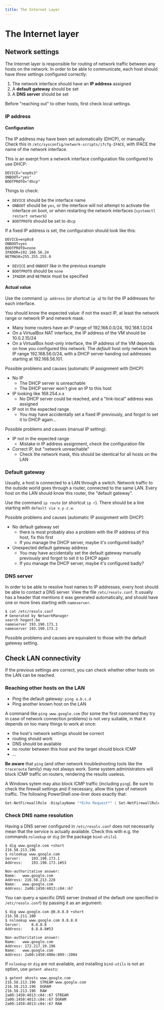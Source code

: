 ```yaml
---
title: The Internet Layer
---
```


# The Internet layer

## Network settings

The Internet layer is responsible for routing of network traffic between any hosts on the network. In order to be able to communicate, each host should have *three* settings configured correctly:

1. The network interface should have an **IP address** assigned
2. A **default gateway** should be set
3. A **DNS server** should be set

Before "reaching out" to other hosts, first check local settings.

### IP address

#### Configuration

The IP address may have been set automatically (DHCP), or manually. Check this in `/etc/sysconfig/network-scripts/ifcfg-IFACE`, with IFACE the name of the network interface.

This is an exerpt from a network interface configuration file configured to use DHCP:

```
DEVICE="enp0s3"
ONBOOT="yes"
BOOTPROTO="dhcp"
```

Things to check:

- `DEVICE` should be the interface name
- `ONBOOT` should be `yes`, or the interface will not attempt to activate the interface on boot, or when restarting the network interfaces (`systemctl restart network`)
- `BOOTPROTO` should be set to `dhcp`

If a fixed IP address is set, the configuration should look like this:

```
DEVICE=enp0s8
ONBOOT=yes
BOOTPROTO=none
IPADDR=192.168.56.24
NETMASK=255.255.255.0
```

- `DEVICE` and `ONBOOT` like in the previous example
- `BOOTPROTO` should be `none`
- `IPADDR` and `NETMASK` must be specified

#### Actual value

Use the command `ip address` (or shortcut `ip a`) to list the IP addresses for each interface.

You should know the expected value: if not the exact IP, at least the network range or network IP and network mask.

- Many home routers have an IP range of 192.168.0.0/24, 192.168.1.0/24
- On a VirtualBox NAT interface, the IP address of the VM should be 10.0.2.15/24
- On a VirtualBox host-only interface, the IP address of the VM depends on how you configured this network. The *default* host only network has IP range 192.168.56.0/24, with a DHCP server handing out addresses starting at 192.168.56.101.

Possible problems and causes (automatic IP assignment with DHCP):

- No IP
    - The DHCP server is unreachable
    - The DHCP server won't give an IP to this host
- IP looking like 169.254.x.x
    - No DHCP server could be reached, and a "link-local" address was assigned
- IP not in the expected range
    - You may have accidentally set a fixed IP previously, and forgot to set it to DHCP again...

Possible problems and causes (manual IP setting):

- IP not in the expected range
    - Mistake in IP address assignment, check the configuration file
- Correct IP, but "network unreachable"
    - Check the network mask, this should be identical for all hosts on the LAN

### Default gateway

Usually, a host is connected to a LAN through a switch. Network traffic to the outside world goes through a router, connected to the same LAN. Every host on the LAN should know this router, the "default gateway".

Use the command `ip route` (or shortcut `ip r`). There should be a line starting with `default via x.y.z.w`.

Possible problems and causes (automatic IP assignment with DHCP):

- No default gateway set
    - there is most probably also a problem with the IP address of this host, fix this first
    - If you manage the DHCP server, maybe it's configured badly?
- Unexpected default gateway address
    - You may have accidentally set the default gateway manually previously and forgot to set it to DHCP again
    - If you manage the DHCP server, maybe it's configured badly?

### DNS server

In order to be able to resolve host names to IP addresses, every host should be able to contact a DNS server. View the file `/etc/resolv.conf`. It usually has a header that mentions it was generated automatically, and should have one or more lines starting with `nameserver`.

```console
$ cat /etc/resolv.conf
# Generated by NetworkManager
search hogent.be
nameserver 193.190.173.1
nameserver 193.190.173.2
```

Possible problems and causes are equivalent to those with the default gateway setting.

## Check LAN connectivity

If the previous settings are correct, you can check whether other hosts on the LAN can be reached.

### Reaching other hosts on the LAN

- Ping the default gateway: `ping a.b.c.d`
- Ping another known host on the LAN

A command like `ping www.google.com` (for some the first command they try in case of network connection problems) is not very suitable, in that it depends on too many things to work at once:

- the host's network settings should be correct
- routing should work
- DNS should be available
- no router between this host and the target should block ICMP
- ...

**Be aware** that `ping` (and other network troubleshooting tools like the `traceroute` family) may not always work. Some system administrators will block ICMP traffic on routers, rendering the results useless.

A Windows sytem may also block ICMP traffic (including `ping`). Be sure to check the firewall settings and if necessary, allow this type of network traffic. The following PowerShell one-liner does exactly that:

```powershell
Get-NetFirewallRule -DisplayName "*Echo Request*" | Set-NetFirewallRule -enabled true
```

### Check DNS name resolution

Having a DNS server configured in `/etc/resolv.conf` does not necessarily mean that the service is actually available. Check this with e.g. the commands `nslookup` or `dig` (in the package `bind-utils`).

```console
$ dig www.google.com +short
216.58.213.196
$ nslookup www.google.com
Server:		193.190.173.1
Address:	193.190.173.1#53

Non-authoritative answer:
Name:	www.google.com
Address: 216.58.213.228
Name:	www.google.com
Address: 2a00:1450:4013:c04::67
```

You can query a specific DNS server (instead of the default one specified in `/etc/resolv.conf`) by passing it as an argument:

```console
$ dig www.google.com @8.8.8.8 +short
216.58.211.100
$ nslookup www.google.com 8.8.8.8
Server:		8.8.8.8
Address:	8.8.8.8#53

Non-authoritative answer:
Name:	www.google.com
Address: 172.217.19.196
Name:	www.google.com
Address: 2a00:1450:400e:809::2004
```

If `nslookup` or `dig` are not available, and installing `bind-utils` is not an option, use `getent ahosts`:

```console
$ getent ahosts www.google.com
216.58.213.196  STREAM www.google.com
216.58.213.196  DGRAM  
216.58.213.196  RAW    
2a00:1450:4013:c04::67 STREAM 
2a00:1450:4013:c04::67 DGRAM  
2a00:1450:4013:c04::67 RAW 
```
